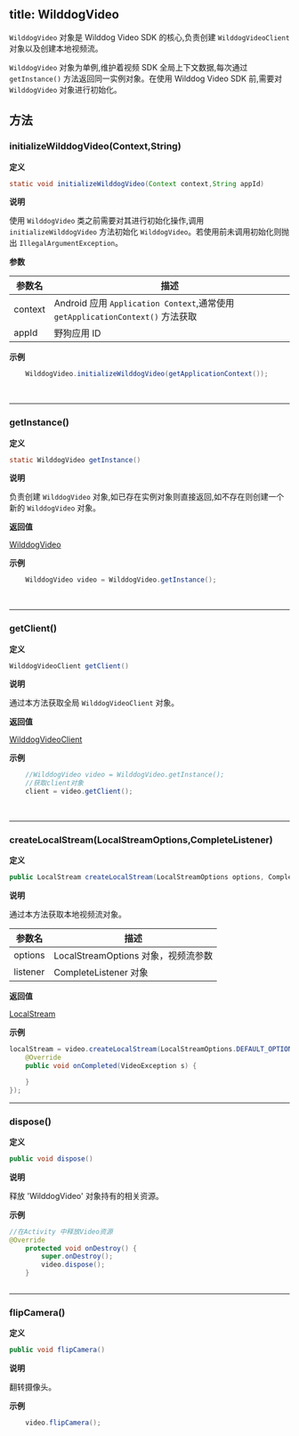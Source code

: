 
title: WilddogVideo
---

`WilddogVideo` 对象是 Wilddog Video SDK 的核心,负责创建 `WilddogVideoClient` 对象以及创建本地视频流。

`WilddogVideo` 对象为单例,维护着视频 SDK 全局上下文数据,每次通过 `getInstance()` 方法返回同一实例对象。在使用 Wilddog Video SDK 前,需要对 `WilddogVideo` 对象进行初始化。

## 方法

### initializeWilddogVideo(Context,String)

**定义**   

```java
static void initializeWilddogVideo(Context context,String appId)
```

**说明**

使用 `WilddogVideo` 类之前需要对其进行初始化操作,调用 `initializeWilddogVideo` 方法初始化 `WilddogVideo`。若使用前未调用初始化则抛出 `IllegalArgumentException`。

**参数**

| 参数名 | 描述 |
|---|---|
|context|Android 应用 `Application Context`,通常使用 `getApplicationContext()` 方法获取|
|appId|野狗应用 ID|

**示例**

```java
	WilddogVideo.initializeWilddogVideo(getApplicationContext());
```

</br>

---

### getInstance()

**定义**   

```java
static WilddogVideo getInstance()
```

**说明**

负责创建 `WilddogVideo` 对象,如已存在实例对象则直接返回,如不存在则创建一个新的 `WilddogVideo` 对象。

**返回值**

[WilddogVideo](/api/video/android/wilddog-video.html)

**示例**

```java
	WilddogVideo video = WilddogVideo.getInstance();
```

</br>

---

### getClient()

**定义**   

```java
WilddogVideoClient getClient()
```

**说明**

通过本方法获取全局 `WilddogVideoClient` 对象。

**返回值**

[WilddogVideoClient](/api/video/android/wilddog-video-client.html)

**示例**

```java
	//WilddogVideo video = WilddogVideo.getInstance();
	//获取client对象
	client = video.getClient();
```

</br>

---

### createLocalStream(LocalStreamOptions,CompleteListener)

**定义**   

```java
public LocalStream createLocalStream(LocalStreamOptions options, CompleteListener listener)
```

**说明**

通过本方法获取本地视频流对象。

| 参数名 | 描述 |
|---|---|
|options|LocalStreamOptions 对象，视频流参数|
|listener|CompleteListener 对象|

**返回值**

[LocalStream](/api/video/android/local-stream.html)

**示例**

```java
localStream = video.createLocalStream(LocalStreamOptions.DEFAULT_OPTIONS, new CompleteListener() {
    @Override
    public void onCompleted(VideoException s) {

    }
});
```

---

###  dispose()

**定义**   

```java
public void dispose()
```

**说明**

释放 'WilddogVideo' 对象持有的相关资源。


**示例**

```java
//在Activity 中释放Video资源
@Override
    protected void onDestroy() {
        super.onDestroy();
        video.dispose();
    }
	
```


---

###  flipCamera()

**定义**   

```java
public void flipCamera()
```

**说明**

翻转摄像头。


**示例**

```java
    video.flipCamera();
	
```

</br>


